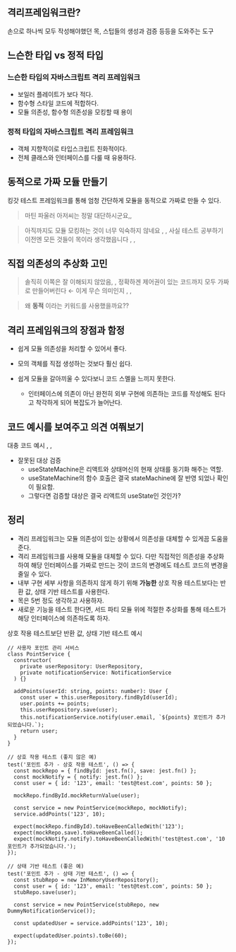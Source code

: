 ## 격리프레임워크란?

손으로 하나씩 모두 작성해야했던 목, 스텁들의 생성과 검증 등등을 도와주는 도구

## 느슨한 타입 vs 정적 타입

### 느슨한 타입의 자바스크립트 격리 프레임워크

- 보일러 플레이트가 보다 적다.
- 함수형 스타일 코드에 적합하다.
- 모듈 의존성, 함수형 의존성을 모킹할 때 용이

### 정적 타입의 자바스크립트 격리 프레임워크

- 객체 지향적이로 타입스크립트 친화적이다.
- 전체 클래스와 인터페이스를 다룰 때 유용하다.

## 동적으로 가짜 모듈 만들기

킹갓 테스트 프레임워크를 통해 엄청 간단하게 모듈을 동적으로 가짜로 만들 수 있다.


> 마틴 파울러 아저씨는 정말 대단하시군요,,

> 아직까지도 모듈 모킹하는 것이 너무 익숙하지 않네요 , ,
> 사실 테스트 공부하기 이전엔 모든 것들이 목이라 생각했읍니다 , , 

## 직접 의존성의 추상화 고민

> 솔직히 이쪽은 잘 이해되지 않았음, , 정확하겐 제어권이 있는 코드까지 모두 가짜로 만들어버린다 ← 이게 무슨 의미인지 , ,


> 왜 **동적** 이라는 키워드를 사용했을까요??

## 격리 프레임워크의 장점과 함정

- 쉽게 모듈 의존성을 처리할 수 있어서 좋다.
- 모의 객체를 직접 생성하는 것보다 훨신 쉽다.

- 쉽게 모듈을 갈아끼울 수 있다보니 코드 스멜을 느끼지 못한다.
    - 인터페이스에 의존이 아닌 완전히 외부 구현에 의존하는 코드를 작성해도 된다고 착각하게 되어 복잡도가 늘어난다.

## 코드 예시를 보여주고 의견 여쭤보기

대충 코드 예시 , , 

- 잘못된 대상 검증
    - useStateMachine은 리액트와 상태머신의 현재 상태를 동기화 해주는 역할.
    - useStateMachine의 함수 호출은 결국 stateMachine에 잘 반영 되었나 확인이 필요함.
    - 그렇다면 검증할 대상은 결국 리액트의 useState인 것인가?
    

## 정리

- 격리 프레임워크는 모듈 의존성이 있는 상황에서 의존성을 대체할 수 있게끔 도움을 준다.
- 격리 프레임워크를 사용해 모듈을 대체할 수 있다. 다만 직접적인 의존성을 추상화하여 해당 인터페이스를 가짜로 만드는 것이 코드의 변경에도 테스트 코드의 변경을 줄일 수 있다.
- 내부 구현 세부 사항을 의존하지 않게 하기 위해 **가능한** 상호 작용 테스트보다는 반환 값, 상태 기반 테스트를 사용한다.
- 목은 5번 정도 생각하고 사용하자.
- 새로운 기능을 테스트 한다면, 서드 파티 모듈 위에 적절한 추상화를 통해 테스트가 해당 인터페이스에 의존하도록 하자.

상호 작용 테스트보단 반환 값, 상태 기반 테스트 예시

```tsx
// 사용자 포인트 관리 서비스
class PointService {
  constructor(
    private userRepository: UserRepository,
    private notificationService: NotificationService
  ) {}

  addPoints(userId: string, points: number): User {
    const user = this.userRepository.findById(userId);
    user.points += points;
    this.userRepository.save(user);
    this.notificationService.notify(user.email, `${points} 포인트가 추가되었습니다.`);
    return user;
  }
}

// 상호 작용 테스트 (좋지 않은 예)
test('포인트 추가 - 상호 작용 테스트', () => {
  const mockRepo = { findById: jest.fn(), save: jest.fn() };
  const mockNotify = { notify: jest.fn() };
  const user = { id: '123', email: 'test@test.com', points: 50 };
  
  mockRepo.findById.mockReturnValue(user);
  
  const service = new PointService(mockRepo, mockNotify);
  service.addPoints('123', 10);
  
  expect(mockRepo.findById).toHaveBeenCalledWith('123');
  expect(mockRepo.save).toHaveBeenCalled();
  expect(mockNotify.notify).toHaveBeenCalledWith('test@test.com', '10 포인트가 추가되었습니다.');
});

// 상태 기반 테스트 (좋은 예)
test('포인트 추가 - 상태 기반 테스트', () => {
  const stubRepo = new InMemoryUserRepository();
  const user = { id: '123', email: 'test@test.com', points: 50 };
  stubRepo.save(user);
  
  const service = new PointService(stubRepo, new DummyNotificationService());
  
  const updatedUser = service.addPoints('123', 10);
  
  expect(updatedUser.points).toBe(60);
});
```
